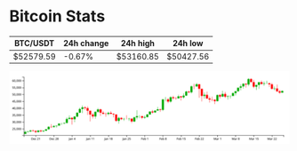 # Bitcoin Stats

BTC/USDT|24h change|24h high|24h low|
|---|---|---|---|
|$52579.59|-0.67%|$53160.85|$50427.56|

<img src="./chart.svg">
